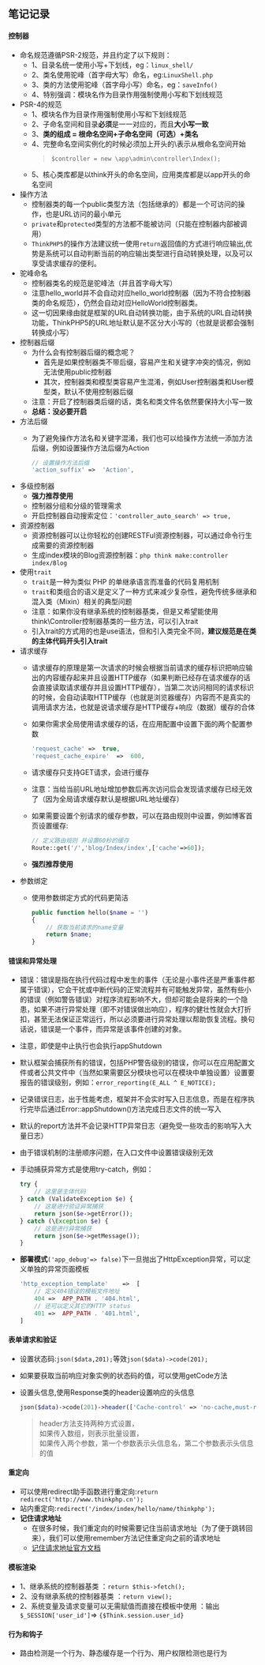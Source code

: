 ##  笔记记录
####  控制器
+   命名规范遵循PSR-2规范，并且约定了以下规则：  
    +   1、目录名统一使用小写+下划线，eg：`linux_shell/`    
    +   2、类名使用驼峰（首字母大写）命名，eg:`LinuxShell.php`     
    +   3、类的方法使用驼峰（首字母小写）命名，eg：`saveInfo()`     
    +   4、特别强调：模块名作为目录作用强制使用小写和下划线规范  
+   PSR-4的规范
    +   1、模块名作为目录作用强制使用小写和下划线规范
    +   2、子命名空间和目录**必须**是一一对应的，而且**大小写一致**
    +   3、**类的组成 = 根命名空间+子命名空间（可选）+类名**
    +   4、完整命名空间实例化的时候必须加上开头的\表示从根命名空间开始  
        > `$controller = new \app\admin\controller\Index();`     
    +   5、核心类库都是以think开头的命名空间，应用类库都是以app开头的命名空间
+   操作方法
    +   控制器类的每一个public类型方法（包括继承的）都是一个可访问的操作，也是URL访问的最小单元      
    +   `private`和`protected`类型的方法都不能被访问（只能在控制器内部被调用） 
    +   `ThinkPHP5`的操作方法建议统一使用`return`返回值的方式进行响应输出,优势是系统可以自动判断当前的响应输出类型进行自动转换处理，以及可以享受请求缓存的便利。     
+   驼峰命名
    +   控制器类名的规范是驼峰法（并且首字母大写）
    +   注意hello_world并不会自动对应hello_world控制器（因为不符合控制器类的命名规范），仍然会自动对应HelloWorld控制器类。
    +   这一切因果缘由就是框架的URL自动转换功能，由于系统的URL自动转换功能，ThinkPHP5的URL地址默认是不区分大小写的（也就是说都会强制转换成小写）
+   控制器后缀
    +   为什么会有控制器后缀的概念呢？
        +   首先是如果控制器类不带后缀，容易产生和关键字冲突的情况，例如无法使用public控制器
        +   其次，控制器类和模型类容易产生混淆，例如User控制器类和User模型类，默认不使用控制器后缀
    +   注意：开启了控制器类后缀的话，类名和类文件名依然要保持大小写一致
    +   **总结：没必要开启**
+   方法后缀
    +   为了避免操作方法名和关键字混淆，我们也可以给操作方法统一添加方法后缀，例如设置操作方法后缀为Action
        
        ```php
        // 设置操作方法后缀
        'action_suffix'	=>	'Action',
        ```
+   多级控制器
    +   **强力推荐使用**
    +   控制器分组和分级的管理需求
    +   开启控制器自动搜索定位：`'controller_auto_search' => true,`   
+   资源控制器
    +   资源控制器可以让你轻松的创建RESTFul资源控制器，可以通过命令行生成需要的资源控制器
    +   生成index模块的Blog资源控制器：`php think make:controller index/Blog`
+   使用`trait`
    +   `trait`是一种为类似 PHP 的单继承语言而准备的代码复用机制    
    +   `trait`和类组合的语义是定义了一种方式来减少复杂性，避免传统多继承和混入类（Mixin）相关的典型问题   
    +   注意：如果你没有继承系统的控制器基类，但是又希望能使用think\Controller控制器基类的一些方法，可以引入trait   
    +   引入trait的方式用的也是use语法，但和引入类完全不同，**建议规范是在类的主体代码开头引入trait**  
+   请求缓存
    +   请求缓存的原理是第一次请求的时候会根据当前请求的缓存标识把响应输出的内容缓存起来并且设置HTTP缓存（如果判断已经存在请求缓存的话会直接读取请求缓存并且设置HTTP缓存），当第二次访问相同的请求标识的时候，会自动读取HTTP缓存（也就是浏览器缓存）内容而不是真实的调用请求方法，也就是说请求缓存是HTTP缓存+响应（数据）缓存的合体
    +   如果你需求全局使用请求缓存的话，在应用配置中设置下面的两个配置参数
    
        ```php
        'request_cache'	=>	true,
        'request_cache_expire'	=>	600,
        ```
    +   请求缓存只支持GET请求，会进行缓存
    +   注意：当给当前URL地址增加参数后再次访问后会发现请求缓存已经无效了（因为全局请求缓存默认是根据URL地址缓存）
    +   如果需要设置个别请求的缓存参数，可以在路由规则中设置，例如博客首页设置缓存:
    
        ```php
        // 定义路由规则 并设置60秒的缓存
        Route::get('/','blog/Index/index',['cache'=>60]);
        ```
    +   **强烈推荐使用**
+   参数绑定
    +   使用参数绑定方式的代码更简洁
    
        ```php
        public function hello($name = '')
        {
            // 获取当前请求的name变量
            return $name;
        }
        ```
####  错误和异常处理
+   错误：错误是指在执行代码过程中发生的事件（无论是小事件还是严重事件都属于错误），它会干扰或中断代码的正常流程并有可能触发异常，虽然有些小的错误（例如警告错误）对程序流程影响不大，但却可能会是将来的一个隐患，如果不进行异常处理（即不对错误做出响应），程序的健壮性就会大打折扣，甚至无法保证正常运行，所以必须要进行异常处理以帮助恢复流程。换句话说，错误是一个事件，而异常是该事件创建的对象。        
+   注意，即使是中止执行也会执行appShutdown
+   默认框架会捕获所有的错误，包括PHP警告级别的错误，你可以在应用配置文件或者公共文件中（当然如果需要区分模块也可以在模块中单独设置）设置要报告的错误级别，例如：`error_reporting(E_ALL ^ E_NOTICE);`
+   记录错误日志，出于性能考虑，框架并不会实时写入日志信息，而是在程序执行完毕后通过Error::appShutdown()方法完成日志文件的统一写入
+   默认的report方法并不会记录HTTP异常日志（避免受一些攻击的影响写入大量日志）
+   由于错误机制的注册顺序问题，在入口文件中设置错误级别无效
+   手动捕获异常方式是使用try-catch，例如：

    ```php
    try {
        // 这里是主体代码
    } catch (ValidateException $e) {
        // 这是进行验证异常捕获
        return json($e->getError());
    } catch (\Exception $e) {
        // 这是进行异常捕获
        return json($e->getMessage());
    }
    ```
+   **部署模式**`('app_debug'=> false)`下一旦抛出了HttpException异常，可以定义单独的异常页面模板

    ```php
    'http_exception_template'    =>  [
        // 定义404错误的模板文件地址
        404 =>  APP_PATH . '404.html',
        // 还可以定义其它的HTTP status
        401 =>  APP_PATH . '401.html',
    ]
    ```
####  表单请求和验证   
+   设置状态码:`json($data,201);`等效`json($data)->code(201);` 
+   如果要获取当前响应对象实例的状态码的值，可以使用getCode方法
+   设置头信息,使用Response类的header设置响应的头信息

    ```php
    json($data)->code(201)->header(['Cache-control' => 'no-cache,must-revalidate']);
    ```
    > header方法支持两种方式设置，  
      如果传入数组，则表示批量设置，  
      如果传入两个参数，第一个参数表示头信息名，第二个参数表示头信息的值
####  重定向
+   可以使用redirect助手函数进行重定向:`return redirect('http://www.thinkphp.cn');`      
+   站内重定向:`redirect('/index/index/hello/name/thinkphp');` 
+   **记住请求地址** 
    +   在很多时候，我们重定向的时候需要记住当前请求地址（为了便于跳转回来），我们可以使用remember方法记住重定向之前的请求地址
    +   [记住请求地址官方文档](https://www.kancloud.cn/thinkphp/controller-in-detail/250875)
####  模板渲染
+   1、继承系统的控制器基类 ：`return $this->fetch();`   
+   2、没有继承系统的控制器基类 ：`return view();`   
+   2、系统变量及请求变量可以无需赋值而直接在模板中使用 ：输出`$_SESSION['user_id']`=> `{$Think.session.user_id}` 
####  行为和钩子
+   路由检测是一个行为、静态缓存是一个行为、用户权限检测也是行为